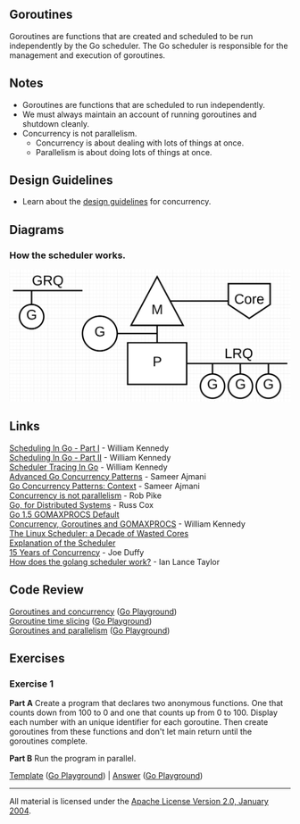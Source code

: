 ## Goroutines

Goroutines are functions that are created and scheduled to be run independently by the Go scheduler. The Go scheduler is responsible for the management and execution of goroutines.

## Notes

* Goroutines are functions that are scheduled to run independently.
* We must always maintain an account of running goroutines and shutdown cleanly.
* Concurrency is not parallelism.
	* Concurrency is about dealing with lots of things at once.
	* Parallelism is about doing lots of things at once.

## Design Guidelines

* Learn about the [design guidelines](../../#concurrent-software-design) for concurrency.

## Diagrams

### How the scheduler works.

![Ardan Labs](scheduler.png?v=2)

## Links

[Scheduling In Go - Part I](https://www.ardanlabs.com/blog/2018/08/scheduling-in-go-part1.html) - William Kennedy    
[Scheduling In Go - Part II](https://www.ardanlabs.com/blog/2018/08/scheduling-in-go-part2.html) - William Kennedy    
[Scheduler Tracing In Go](https://www.ardanlabs.com/blog/2015/02/scheduler-tracing-in-go.html) - William Kennedy   
[Advanced Go Concurrency Patterns](https://blog.golang.org/advanced-go-concurrency-patterns) - Sameer Ajmani    
[Go Concurrency Patterns: Context](https://blog.golang.org/context) - Sameer Ajmani    
[Concurrency is not parallelism](https://blog.golang.org/concurrency-is-not-parallelism) - Rob Pike    
[Go, for Distributed Systems](https://talks.golang.org/2013/distsys.slide) - Russ Cox    
[Go 1.5 GOMAXPROCS Default](https://docs.google.com/document/d/1At2Ls5_fhJQ59kDK2DFVhFu3g5mATSXqqV5QrxinasI/edit)    
[Concurrency, Goroutines and GOMAXPROCS](http://www.goinggo.net/2014/01/concurrency-goroutines-and-gomaxprocs.html) - William Kennedy    
[The Linux Scheduler: a Decade of Wasted Cores](http://www.ece.ubc.ca/~sasha/papers/eurosys16-final29.pdf)    
[Explanation of the Scheduler](https://news.ycombinator.com/item?id=12460807)    
[15 Years of Concurrency](http://joeduffyblog.com/2016/11/30/15-years-of-concurrency/) - Joe Duffy    
[How does the golang scheduler work?](https://www.quora.com/How-does-the-golang-scheduler-work/answer/Ian-Lance-Taylor) - Ian Lance Taylor    

## Code Review

[Goroutines and concurrency](example1/example1.go) ([Go Playground](https://play.golang.org/p/4n6G3uRDc83))  
[Goroutine time slicing](example2/example2.go) ([Go Playground](https://play.golang.org/p/IKQ7kUf6EeJ))  
[Goroutines and parallelism](example3/example3.go) ([Go Playground](https://play.golang.org/p/ybZ84UcLW81))  

## Exercises

### Exercise 1

**Part A** Create a program that declares two anonymous functions. One that counts down from 100 to 0 and one that counts up from 0 to 100. Display each number with an unique identifier for each goroutine. Then create goroutines from these functions and don't let main return until the goroutines complete.

**Part B** Run the program in parallel.

[Template](exercises/template1/template1.go) ([Go Playground](https://play.golang.org/p/O0FB2gd6-7d)) | 
[Answer](exercises/exercise1/exercise1.go) ([Go Playground](https://play.golang.org/p/uZlHjwf2CXY))
___
All material is licensed under the [Apache License Version 2.0, January 2004](http://www.apache.org/licenses/LICENSE-2.0).
